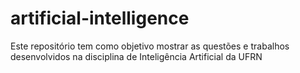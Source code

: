 # artificial-intelligence
Este repositório tem como objetivo mostrar as questões e trabalhos desenvolvidos na disciplina de Inteligência Artificial da UFRN
